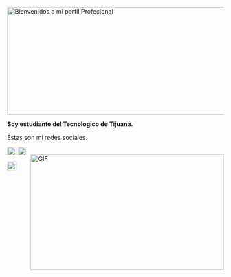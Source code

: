 <a href="https://cooltext.com"><img src="https://images.cooltext.com/5466335.png" width="1601" height="251" alt="Bienvenidos a mi perfil Profecional" /></a>
              
**Soy estudiante del Tecnologico de Tijuana.**

Estas son mi redes sociales.

<a>
  <a href="https://www.reddit.com/user/Marco-Antonio97">
  <img align="left" alt=" Reddit" width="22px" src="https://cdn.jsdelivr.net/npm/simple-icons@v3/icons/reddit.svg" />
</a>
  <a>
     <a href="https://www.facebook.com/marcoantonio.rodriguezmedrano/">
  <img align="left" alt=" Reddit" width="22px" src="https://cdn.jsdelivr.net/npm/simple-icons@v3/icons/facebook.svg" />
    </a>
<br />
<img align="right" height="270px" width="450px" alt="GIF" src="https://feelthebrain.files.wordpress.com/2016/02/anigif_mobile_0c2771ef631e2454487bd08591aeb258-6.gif" />
<br />
    
  <a href="https://drive.google.com/file/d/1HOuNAlxF4wgpYKzoZ-Q3SelvYTe5mEzn/view">
  <img align="left" alt="Pdf" width="22px" src="https://upload.wikimedia.org/wikipedia/commons/8/87/PDF_file_icon.svg" />
</a>
    
    
